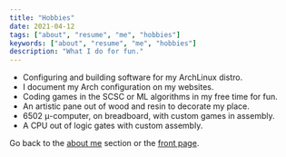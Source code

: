 ```yaml
---
title: "Hobbies"
date: 2021-04-12
tags: ["about", "resume", "me", "hobbies"]
keywords: ["about", "resume", "me", "hobbies"]
description: "What I do for fun."
---
```


- Configuring and building software for my ArchLinux distro.
- I document my Arch configuration on my websites.
- Coding games in the SCSC or ML algorithms in my free time for fun.
- An artistic pane out of wood and resin to decorate my place.
- 6502 μ-computer, on breadboard, with custom games in assembly.
- A CPU out of logic gates with custom assembly.

Go back to the [about me](/public/about) section or the [front page](/public).  
